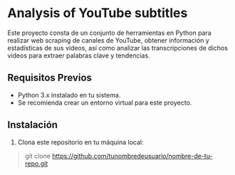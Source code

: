 # Analysis of YouTube subtitles

Este proyecto consta de un conjunto de herramientas en Python para realizar web scraping de canales de YouTube, obtener información y estadísticas de sus videos, así como analizar las transcripciones de dichos videos para extraer palabras clave y tendencias.

## Requisitos Previos

- Python 3.x instalado en tu sistema.
- Se recomienda crear un entorno virtual para este proyecto.

## Instalación

1. Clona este repositorio en tu máquina local:

> git clone https://github.com/tunombredeusuario/nombre-de-tu-repo.git
